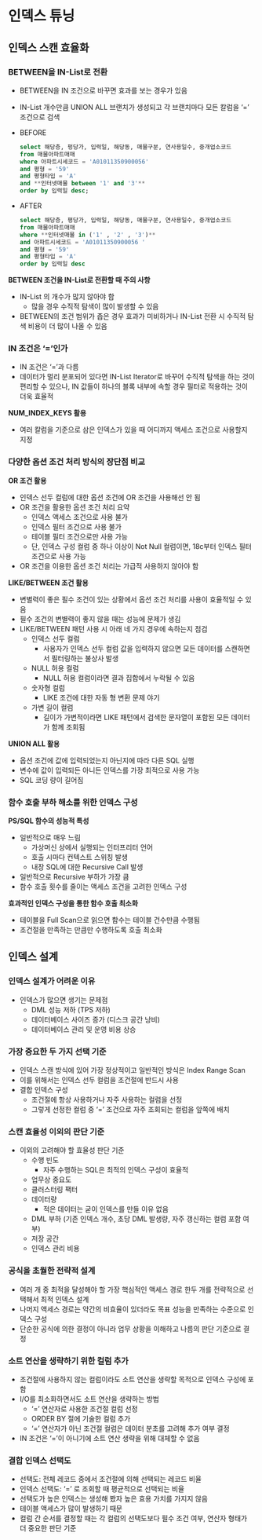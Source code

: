 # 인덱스 튜닝

## 인덱스 스캔 효율화

### BETWEEN을 IN-List로 전환

- BETWEEN을 IN 조건으로 바꾸면 효과를 보는 경우가 있음
- IN-List 개수만큼 UNION ALL 브랜치가 생성되고 각 브랜치마다 모든 칼럼을 ‘=’ 조건으로 검색
- BEFORE

    ```sql
    select 해당층, 펑당가, 입력일, 해당동, 매물구분, 연사용일수, 중개업소코드
    from 매물아파트매매
    where 아파트시세코드 = 'A01011350900056'
    and 평형 = '59'
    and 평형타입 = 'A'
    and **인터넷매물 between '1' and '3'**
    order by 입력일 desc;
    ```

- AFTER

    ```sql
    select 해당층, 평당가, 입력일, 해당동, 매물구분, 연사용일수, 중개업소코드
    from 매물아파트매매
    where **인터넷매물 in ('1' , '2' , '3')**
    and 아파트시세코드 = 'A01011350900056 '
    and 평형 = '59'
    and 평형타입 = 'A'
    order by 입력일 desc
    ```


**BETWEEN 조건을 IN-List로 전환할 때 주의 사항**

- IN-List 의 개수가 많지 않아야 함
    - 많을 경우 수직적 탐색이 많이 발생할 수 있음
- BETWEEN의 조건 범위가 좁은 경우 효과가 미비하거나 IN-List 전환 시 수직적 탐색 비용이 더 많이 나올 수 있음

### IN 조건은 ‘=’인가

- IN 조건은 ‘=’과 다름
- 데이터가 멀리 분포되어 있다면 IN-List Iterator로 바꾸어 수직적 탐색을 하는 것이 편리할 수 있으나, IN 값들이 하나의 블록 내부에 속할 경우 필터로 적용하는 것이 더욱 효율적

**NUM_INDEX_KEYS 활용**

- 여러 칼럼을 기준으로 삼은 인덱스가 있을 때 어디까지 액세스 조건으로 사용할지 지정

### 다양한 옵션 조건 처리 방식의 장단점 비교

**OR 조건 활용**

- 인덱스 선두 컬럼에 대한 옵션 조건에 OR 조건을 사용해선 안 됨
- OR 조건을 활용한 옵션 조건 처리 요약
    - 인덱스 액세스 조건으로 사용 불가
    - 인덱스 필터 조건으로 사용 불가
    - 테이블 필터 조건으로만 사용 가능
    - 단, 인덱스 구성 컬럼 중 하나 이상이 Not Null 컬럼이면, 18c부터 인덱스 필터 조건으로 사용 가능
- OR 조건을 이용한 옵션 조건 처리는 가급적 사용하지 않아야 함

**LIKE/BETWEEN 조건 활용**

- 변별력이 좋은 필수 조건이 있는 상황에서 옵션 조건 처리를 사용이 효율적일 수 있음
- 필수 조건의 변별력이 좋지 않을 때는 성능에 문제가 생김
- LIKE/BETWEEN 패턴 사용 시 아래 네 가지 경우에 속하는지 점검
    - 인덱스 선두 컬럼
        - 사용자가 인덱스 선두 컬럼 값을 입력하지 않으면 모든 데이터를 스캔하면서 필터링하는 불상사 발생
    - NULL 허용 컬럼
        - NULL 허용 컬럼이라면 결과 집합에서 누락될 수 있음
    - 숫자형 컬럼
        - LIKE 조건에 대한 자동 형 변환 문제 야기
    - 가변 길이 컬럼
        - 길이가 가변적이라면 LIKE 패턴에서 검색한 문자열이 포함된 모든 데이터가 함께 조회됨

**UNION ALL 활용**

- 옵션 조건에 값에 입력되었는지 아닌지에 따라 다른 SQL 실행
- 변수에 값이 입력되든 아니든 인덱스를 가장 최적으로 사용 가능
- SQL 코딩 량이 길어짐

### 함수 호출 부하 해소를 위한 인덱스 구성

**PS/SQL 함수의 성능적 특성**

- 일반적으로 매우 느림
    - 가상머신 상에서 실행되는 인터프리터 언어
    - 호출 시마다 컨텍스트 스위칭 발생
    - 내장 SQL에 대한 Recursive Call 발생
- 일반적으로 Recursive 부하가 가장 큼
- 함수 호출 횟수를 줄이는 액세스 조건을 고려한 인덱스 구성

**효과적인 인덱스 구성을 통한 함수 호출 최소화**

- 테이블을 Full Scan으로 읽으면 함수는 테이블 건수만큼 수행됨
- 조건절을 만족하는 만큼만 수행하도록 호출 최소화

## 인덱스 설계

### 인덱스 설계가 어려운 이유

- 인덱스가 많으면 생기는 문제점
    - DML 성능 저하 (TPS 저하)
    - 데이터베이스 사이즈 증가 (디스크 공간 낭비)
    - 데이터베이스 관리 및 운영 비용 상승

### 가장 중요한 두 가지 선택 기준

- 인덱스 스캔 방식에 있어 가장 정상적이고 일반적인 방식은 Index Range Scan
- 이를 위해서는 인덱스 선두 컬럼을 조건절에 반드시 사용
- 결합 인덱스 구성
    - 조건절에 항상 사용하거나 자주 사용하는 컬럼을 선정
    - 그렇게 선정한 컬럼 중 ‘=’ 조건으로 자주 조회되는 컬럼을 앞쪽에 배치

### 스캔 효율성 이외의 판단 기준

- 이외의 고려해야 할 효율성 판단 기준
    - 수행 빈도
        - 자주 수행하는 SQL은 최적의 인덱스 구성이 효율적
    - 업무상 중요도
    - 클러스터링 팩터
    - 데이터량
        - 적은 데이터는 굳이 인덱스를 만들 이유 없음
    - DML 부하 (기존 인덱스 개수, 초당 DML 발생량, 자주 갱신하는 컬럼 포함 여부)
    - 저장 공간
    - 인덱스 관리 비용

### 공식을 초월한 전략적 설계

- 여러 개 중 최적을 달성해야 할 가장 핵심적인 액세스 경로 한두 개를 전략적으로 선택해서 최적 인덱스 설계
- 나머지 액세스 경로는 약간의 비효율이 있더라도 목표 성능을 만족하는 수준으로 인덱스 구성
- 단순한 공식에 의한 결정이 아니라 업무 상황을 이해하고 나름의 판단 기준으로 결정

### 소트 연산을 생략하기 위한 컬럼 추가

- 조건절에 사용하지 않는 컬럼이라도 소트 연산을 생략할 목적으로 인덱스 구성에 포함
- I/O를 최소화하면서도 소트 연산을 생략하는 방법
    - ‘=’ 연산자로 사용한 조건절 컬럼 선정
    - ORDER BY 절에 기술한 컬럼 추가
    - ‘=’ 연산자가 아닌 조건절 컬럼은 데이터 분초를 고려해 추가 여부 결정
- IN 조건은 ‘=’이 아니기에 소트 연산 생략을 위해 대체할 수 없음

### 결합 인덱스 선택도

- 선택도: 전체 레코드 중에서 조건절에 의해 선택되는 레코드 비율
- 인덱스 선택도: ‘=’ 로 조회할 때 평균적으로 선택되는 비율
- 선택도가 높은 인덱스는 생성해 봤자 높은 효용 가치를 가지지 않음
- 테이블 액세스가 많이 발생하기 때문
- 컬럼 간 순서를 결정할 때는 각 컬럼의 선택도보다 필수 조건 여부, 연산자 형태가 더 중요한 판단 기준